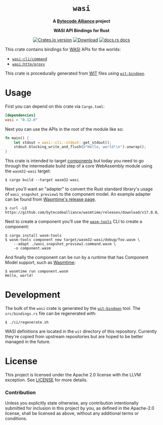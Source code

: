 <div align="center">
  <h1><code>wasi</code></h1>

<strong>A <a href="https://bytecodealliance.org/">Bytecode Alliance</a> project</strong>

  <p>
    <strong>WASI API Bindings for Rust</strong>
  </p>

  <p>
    <a href="https://crates.io/crates/wasi"><img src="https://img.shields.io/crates/v/wasi.svg?style=flat-square" alt="Crates.io version" /></a>
    <a href="https://crates.io/crates/wasi"><img src="https://img.shields.io/crates/d/wasi.svg?style=flat-square" alt="Download" /></a>
    <a href="https://docs.rs/wasi/"><img src="https://img.shields.io/badge/docs-latest-blue.svg?style=flat-square" alt="docs.rs docs" /></a>
  </p>
</div>

This crate contains bindings for [WASI](https://github.com/WebAssembly/WASI)
APIs for the worlds:

* [`wasi:cli/command`]
* [`wasi:http/proxy`]

This crate is procedurally generated from [WIT] files using [`wit-bindgen`].

[`wasi:cli/command`]: https://github.com/WebAssembly/wasi-cli
[`wasi:http/proxy`]: https://github.com/WebAssembly/wasi-http
[WIT]: https://component-model.bytecodealliance.org/design/wit.html
[`wit-bindgen`]: https://github.com/bytecodealliance/wit-bindgen
[components]: https://component-model.bytecodealliance.org/
[`wasm-tools`]: https://github.com/bytecodealliance/wasm-tools

# Usage

First you can depend on this crate via `Cargo.toml`:

```toml
[dependencies]
wasi = "0.12.0"
```

Next you can use the APIs in the root of the module like so:

```rust
fn main() {
    let stdout = wasi::cli::stdout::get_stdout();
    stdout.blocking_write_and_flush(b"Hello, world!\n").unwrap();
}
```

This crate is intended to target [components] but today you need to go through
the intermediate build step of a core WebAssembly module using the `wasm32-wasi`
target:

```
$ cargo build --target wasm32-wasi
```

Next you'll want an "adapter" to convert the Rust standard library's usage of
`wasi_snapshot_preview1` to the component model. An example adapter can be found
from [Wasmtime's release page](https://github.com/bytecodealliance/wasmtime/releases/download/v17.0.0/wasi_snapshot_preview1.command.wasm).

```
$ curl -LO https://github.com/bytecodealliance/wasmtime/releases/download/v17.0.0/wasi_snapshot_preview1.command.wasm
```

Next to create a component you'll use the [`wasm-tools`] CLI to create a
component:

```
$ cargo install wasm-tools
$ wasm-tools component new target/wasm32-wasi/debug/foo.wasm \
    --adapt ./wasi_snapshot_preview1.command.wasm \
    -o component.wasm
```

And finally the component can be run by a runtime that has Component Model
support, such as [Wasmtime]:

```
$ wasmtime run component.wasm
Hello, world!
```

[Wasmtime]: https://github.com/bytecodealliance/wasmtime

# Development

The bulk of the `wasi` crate is generated by the [`wit-bindgen`] tool. The
`src/bindings.rs` file can be regenerated with:

```
$ ./ci/regenerate.sh
```

WASI definitions are located in the `wit` directory of this repository.
Currently they're copied from upstream repositories but are hoped to be better
managed in the future.

# License

This project is licensed under the Apache 2.0 license with the LLVM exception.
See [LICENSE](LICENSE) for more details.

### Contribution

Unless you explicitly state otherwise, any contribution intentionally submitted
for inclusion in this project by you, as defined in the Apache-2.0 license,
shall be licensed as above, without any additional terms or conditions.
